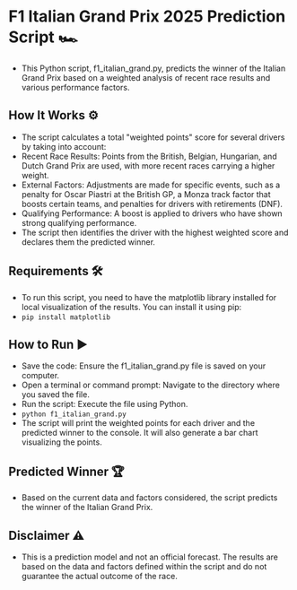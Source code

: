 # F1 Italian Grand Prix 2025 Prediction Script 🏎️
- This Python script, f1_italian_grand.py, predicts the winner of the Italian Grand Prix based on a weighted analysis of recent race results and various performance factors.

## How It Works ⚙️
- The script calculates a total "weighted points" score for several drivers by taking into account:
- Recent Race Results: Points from the British, Belgian, Hungarian, and Dutch Grand Prix are used, with more recent races carrying a higher weight.
- External Factors: Adjustments are made for specific events, such as a penalty for Oscar Piastri at the British GP, a Monza track factor that boosts certain teams, and penalties for drivers with retirements (DNF).
- Qualifying Performance: A boost is applied to drivers who have shown strong qualifying performance.
- The script then identifies the driver with the highest weighted score and declares them the predicted winner.

## Requirements 🛠️
- To run this script, you need to have the matplotlib library installed for local visualization of the results. You can install it using pip:
- `pip install matplotlib`

## How to Run ▶️
- Save the code: Ensure the f1_italian_grand.py file is saved on your computer.
- Open a terminal or command prompt: Navigate to the directory where you saved the file.
- Run the script: Execute the file using Python.
- `python f1_italian_grand.py`
- The script will print the weighted points for each driver and the predicted winner to the console. It will also generate a bar chart visualizing the points.

## Predicted Winner 🏆
- Based on the current data and factors considered, the script predicts the winner of the Italian Grand Prix.
## Disclaimer ⚠️
- This is a prediction model and not an official forecast. The results are based on the data and factors defined within the script and do not guarantee the actual outcome of the race.
